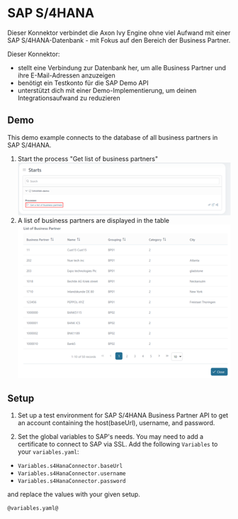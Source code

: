 # SAP S/4HANA

Dieser Konnektor verbindet die Axon Ivy Engine ohne viel Aufwand mit einer SAP S/4HANA-Datenbank - mit Fokus auf den Bereich der Business Partner.

Dieser Konnektor:
- stellt eine Verbindung zur Datenbank her, um alle Business Partner und ihre E-Mail-Adressen anzuzeigen
- benötigt ein Testkonto für die SAP Demo API
- unterstützt dich mit einer Demo-Implementierung, um deinen Integrationsaufwand zu reduzieren

## Demo

This demo example connects to the database of all business partners in SAP S/4HANA.

1. Start the process "Get list of business partners"
![get-a-list-of-business-partners](images/get-a-list-of-business-partners.png)
2. A list of business partners are displayed in the table
![list-of-business-partners](images/list-of-business-partners.png)

## Setup

1. Set up a test environment for SAP S/4HANA Business Partner API to get an account containing the host(baseUrl), username, and password.

2. Set the global variables to SAP's needs. You may need to add a certificate to connect to SAP via SSL.
Add the following `Variables` to your `variables.yaml`:

- `Variables.s4HanaConnector.baseUrl`
- `Variables.s4HanaConnector.username`
- `Variables.s4HanaConnector.password`

and replace the values with your given setup.

```
@variables.yaml@
```


